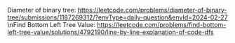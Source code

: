 Diameter of binary tree: https://leetcode.com/problems/diameter-of-binary-tree/submissions/1187269312/?envType=daily-question&envId=2024-02-27
\nFind Bottom Left Tree Value: https://leetcode.com/problems/find-bottom-left-tree-value/solutions/4792190/line-by-line-explanation-of-code-dfs
